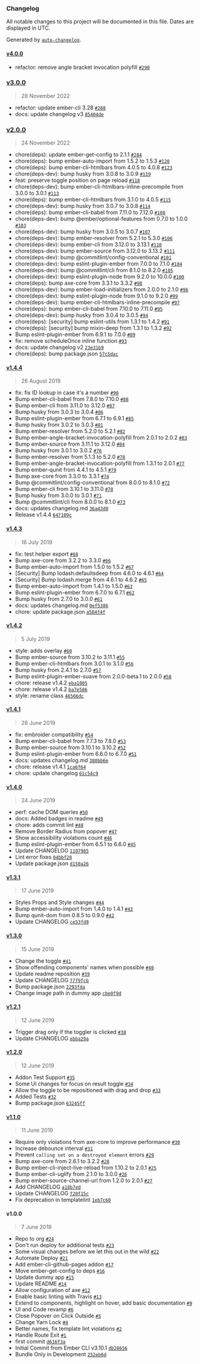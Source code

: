 ### Changelog

All notable changes to this project will be documented in this file. Dates are displayed in UTC.

Generated by [`auto-changelog`](https://github.com/CookPete/auto-changelog).

#### [v4.0.0](https://github.com/coyote-labs/ember-accessibility/compare/v3.0.0...v4.0.0)

- refactor: remove angle bracket invocation polyfill [`#290`](https://github.com/coyote-labs/ember-accessibility/pull/290)

### [v3.0.0](https://github.com/coyote-labs/ember-accessibility/compare/v2.0.0...v3.0.0)

> 28 November 2022

- refactor: update ember-cli 3.28 [`#288`](https://github.com/coyote-labs/ember-accessibility/pull/288)
- docs: update changelog v3 [`85404de`](https://github.com/coyote-labs/ember-accessibility/commit/85404dee3db7e23add2717fdbe21f9386e551685)

### [v2.0.0](https://github.com/coyote-labs/ember-accessibility/compare/v1.4.4...v2.0.0)

> 24 November 2022

- chore(deps): update ember-get-config to 2.1.1 [`#284`](https://github.com/coyote-labs/ember-accessibility/pull/284)
- chore(deps): bump ember-auto-import from 1.5.2 to 1.5.3 [`#120`](https://github.com/coyote-labs/ember-accessibility/pull/120)
- chore(deps): bump ember-cli-htmlbars from 4.0.5 to 4.0.8 [`#123`](https://github.com/coyote-labs/ember-accessibility/pull/123)
- chore(deps-dev): bump husky from 3.0.8 to 3.0.9 [`#119`](https://github.com/coyote-labs/ember-accessibility/pull/119)
- feat: preserve toggle position on page reload [`#118`](https://github.com/coyote-labs/ember-accessibility/pull/118)
- chore(deps-dev): bump ember-cli-htmlbars-inline-precompile from 3.0.0 to 3.0.1 [`#113`](https://github.com/coyote-labs/ember-accessibility/pull/113)
- chore(deps): bump ember-cli-htmlbars from 3.1.0 to 4.0.5 [`#115`](https://github.com/coyote-labs/ember-accessibility/pull/115)
- chore(deps-dev): bump husky from 3.0.7 to 3.0.8 [`#114`](https://github.com/coyote-labs/ember-accessibility/pull/114)
- chore(deps): bump ember-cli-babel from 7.11.0 to 7.12.0 [`#108`](https://github.com/coyote-labs/ember-accessibility/pull/108)
- chore(deps-dev): bump @ember/optional-features from 0.7.0 to 1.0.0 [`#103`](https://github.com/coyote-labs/ember-accessibility/pull/103)
- chore(deps-dev): bump husky from 3.0.5 to 3.0.7 [`#107`](https://github.com/coyote-labs/ember-accessibility/pull/107)
- chore(deps-dev): bump ember-resolver from 5.2.1 to 5.3.0 [`#106`](https://github.com/coyote-labs/ember-accessibility/pull/106)
- chore(deps-dev): bump ember-cli from 3.12.0 to 3.13.1 [`#110`](https://github.com/coyote-labs/ember-accessibility/pull/110)
- chore(deps-dev): bump ember-source from 3.12.0 to 3.13.2 [`#111`](https://github.com/coyote-labs/ember-accessibility/pull/111)
- chore(deps-dev): bump @commitlint/config-conventional [`#101`](https://github.com/coyote-labs/ember-accessibility/pull/101)
- chore(deps-dev): bump eslint-plugin-ember from 7.0.0 to 7.1.0 [`#104`](https://github.com/coyote-labs/ember-accessibility/pull/104)
- chore(deps-dev): bump @commitlint/cli from 8.1.0 to 8.2.0 [`#105`](https://github.com/coyote-labs/ember-accessibility/pull/105)
- chore(deps-dev): bump eslint-plugin-node from 9.2.0 to 10.0.0 [`#100`](https://github.com/coyote-labs/ember-accessibility/pull/100)
- chore(deps): bump axe-core from 3.3.1 to 3.3.2 [`#98`](https://github.com/coyote-labs/ember-accessibility/pull/98)
- chore(deps-dev): bump ember-load-initializers from 2.0.0 to 2.1.0 [`#96`](https://github.com/coyote-labs/ember-accessibility/pull/96)
- chore(deps-dev): bump eslint-plugin-node from 9.1.0 to 9.2.0 [`#99`](https://github.com/coyote-labs/ember-accessibility/pull/99)
- chore(deps-dev): bump ember-cli-htmlbars-inline-precompile [`#97`](https://github.com/coyote-labs/ember-accessibility/pull/97)
- chore(deps): bump ember-cli-babel from 7.10.0 to 7.11.0 [`#95`](https://github.com/coyote-labs/ember-accessibility/pull/95)
- chore(deps-dev): bump husky from 3.0.4 to 3.0.5 [`#94`](https://github.com/coyote-labs/ember-accessibility/pull/94)
- chore(deps): [security] bump eslint-utils from 1.3.1 to 1.4.2 [`#91`](https://github.com/coyote-labs/ember-accessibility/pull/91)
- chore(deps): [security] bump mixin-deep from 1.3.1 to 1.3.2 [`#92`](https://github.com/coyote-labs/ember-accessibility/pull/92)
- Bump eslint-plugin-ember from 6.9.1 to 7.0.0 [`#89`](https://github.com/coyote-labs/ember-accessibility/pull/89)
- fix: remove scheduleOnce inline function [`#93`](https://github.com/coyote-labs/ember-accessibility/pull/93)
- docs: update changelog v2 [`23e31b9`](https://github.com/coyote-labs/ember-accessibility/commit/23e31b987b1ec83a253b2b8304af30fa72764a12)
- chore(deps): bump package.json [`57c5dac`](https://github.com/coyote-labs/ember-accessibility/commit/57c5dac909053ea14a0aee466db7dbb8d3c0de9f)

#### [v1.4.4](https://github.com/coyote-labs/ember-accessibility/compare/v1.4.3...v1.4.4)

> 26 August 2019

- fix: fix ID lookup in case it's a number [`#90`](https://github.com/coyote-labs/ember-accessibility/pull/90)
- Bump ember-cli-babel from 7.8.0 to 7.10.0 [`#88`](https://github.com/coyote-labs/ember-accessibility/pull/88)
- Bump ember-cli from 3.11.0 to 3.12.0 [`#87`](https://github.com/coyote-labs/ember-accessibility/pull/87)
- Bump husky from 3.0.3 to 3.0.4 [`#86`](https://github.com/coyote-labs/ember-accessibility/pull/86)
- Bump eslint-plugin-ember from 6.7.1 to 6.9.1 [`#85`](https://github.com/coyote-labs/ember-accessibility/pull/85)
- Bump husky from 3.0.2 to 3.0.3 [`#81`](https://github.com/coyote-labs/ember-accessibility/pull/81)
- Bump ember-resolver from 5.2.0 to 5.2.1 [`#82`](https://github.com/coyote-labs/ember-accessibility/pull/82)
- Bump ember-angle-bracket-invocation-polyfill from 2.0.1 to 2.0.2 [`#83`](https://github.com/coyote-labs/ember-accessibility/pull/83)
- Bump ember-source from 3.11.1 to 3.12.0 [`#84`](https://github.com/coyote-labs/ember-accessibility/pull/84)
- Bump husky from 3.0.1 to 3.0.2 [`#76`](https://github.com/coyote-labs/ember-accessibility/pull/76)
- Bump ember-resolver from 5.1.3 to 5.2.0 [`#78`](https://github.com/coyote-labs/ember-accessibility/pull/78)
- Bump ember-angle-bracket-invocation-polyfill from 1.3.1 to 2.0.1 [`#77`](https://github.com/coyote-labs/ember-accessibility/pull/77)
- Bump ember-qunit from 4.4.1 to 4.5.1 [`#79`](https://github.com/coyote-labs/ember-accessibility/pull/79)
- Bump axe-core from 3.3.0 to 3.3.1 [`#74`](https://github.com/coyote-labs/ember-accessibility/pull/74)
- Bump @commitlint/config-conventional from 8.0.0 to 8.1.0 [`#72`](https://github.com/coyote-labs/ember-accessibility/pull/72)
- Bump ember-cli from 3.10.1 to 3.11.0 [`#70`](https://github.com/coyote-labs/ember-accessibility/pull/70)
- Bump husky from 3.0.0 to 3.0.1 [`#71`](https://github.com/coyote-labs/ember-accessibility/pull/71)
- Bump @commitlint/cli from 8.0.0 to 8.1.0 [`#73`](https://github.com/coyote-labs/ember-accessibility/pull/73)
- docs: updates changelog.md [`36a43d0`](https://github.com/coyote-labs/ember-accessibility/commit/36a43d03deb7c2e688265b755dfe0ebc2eed04de)
- Release v1.4.4 [`647109c`](https://github.com/coyote-labs/ember-accessibility/commit/647109cedc1f10ba1dca269996090efaf03d9a02)

#### [v1.4.3](https://github.com/coyote-labs/ember-accessibility/compare/v1.4.2...v1.4.3)

> 16 July 2019

- fix: test helper export [`#68`](https://github.com/coyote-labs/ember-accessibility/pull/68)
- Bump axe-core from 3.2.2 to 3.3.0 [`#66`](https://github.com/coyote-labs/ember-accessibility/pull/66)
- Bump ember-auto-import from 1.5.0 to 1.5.2 [`#67`](https://github.com/coyote-labs/ember-accessibility/pull/67)
- [Security] Bump lodash.defaultsdeep from 4.6.0 to 4.6.1 [`#64`](https://github.com/coyote-labs/ember-accessibility/pull/64)
- [Security] Bump lodash.merge from 4.6.1 to 4.6.2 [`#65`](https://github.com/coyote-labs/ember-accessibility/pull/65)
- Bump ember-auto-import from 1.4.1 to 1.5.0 [`#63`](https://github.com/coyote-labs/ember-accessibility/pull/63)
- Bump eslint-plugin-ember from 6.7.0 to 6.7.1 [`#62`](https://github.com/coyote-labs/ember-accessibility/pull/62)
- Bump husky from 2.7.0 to 3.0.0 [`#61`](https://github.com/coyote-labs/ember-accessibility/pull/61)
- docs: updates changelog.md [`0ef5386`](https://github.com/coyote-labs/ember-accessibility/commit/0ef5386265f287c813bf89ea04e1299a3f3bfc2a)
- chore: update package.json [`a584f4f`](https://github.com/coyote-labs/ember-accessibility/commit/a584f4f9ab6a01fe2d933119dafc14def9b0fb65)

#### [v1.4.2](https://github.com/coyote-labs/ember-accessibility/compare/v1.4.1...v1.4.2)

> 5 July 2019

- style: adds overlay [`#60`](https://github.com/coyote-labs/ember-accessibility/pull/60)
- Bump ember-source from 3.10.2 to 3.11.1 [`#55`](https://github.com/coyote-labs/ember-accessibility/pull/55)
- Bump ember-cli-htmlbars from 3.0.1 to 3.1.0 [`#56`](https://github.com/coyote-labs/ember-accessibility/pull/56)
- Bump husky from 2.4.1 to 2.7.0 [`#57`](https://github.com/coyote-labs/ember-accessibility/pull/57)
- Bump eslint-plugin-ember-suave from 2.0.0-beta.1 to 2.0.0 [`#58`](https://github.com/coyote-labs/ember-accessibility/pull/58)
- chore: release v1.4.2 [`eba1005`](https://github.com/coyote-labs/ember-accessibility/commit/eba100548e4abc5bead9dc17fce761780891abaf)
- chore: release v1.4.2 [`ba7e586`](https://github.com/coyote-labs/ember-accessibility/commit/ba7e586ad9c4af34b99551598423aad3106ac6af)
- style: rename class [`46566dc`](https://github.com/coyote-labs/ember-accessibility/commit/46566dcbc0d5782dfb1804a8d464060f9d7fbfe5)

#### [v1.4.1](https://github.com/coyote-labs/ember-accessibility/compare/v1.4.0...v1.4.1)

> 28 June 2019

- fix: embroider compatibility [`#54`](https://github.com/coyote-labs/ember-accessibility/pull/54)
- Bump ember-cli-babel from 7.7.3 to 7.8.0 [`#53`](https://github.com/coyote-labs/ember-accessibility/pull/53)
- Bump ember-source from 3.10.1 to 3.10.2 [`#52`](https://github.com/coyote-labs/ember-accessibility/pull/52)
- Bump eslint-plugin-ember from 6.6.0 to 6.7.0 [`#51`](https://github.com/coyote-labs/ember-accessibility/pull/51)
- docs: updates changelog.md [`380bb6e`](https://github.com/coyote-labs/ember-accessibility/commit/380bb6e3664a4ff3ab2df878fe37e5c01f6c592e)
- chore: release v1.4.1 [`1ca6f64`](https://github.com/coyote-labs/ember-accessibility/commit/1ca6f64617135780b11d55a5fb3ffb7b3b883d7b)
- chore: update changelog [`61c54c9`](https://github.com/coyote-labs/ember-accessibility/commit/61c54c9e9e80c109136296d329fe0704086601e1)

#### [v1.4.0](https://github.com/coyote-labs/ember-accessibility/compare/v1.3.1...v1.4.0)

> 24 June 2019

- perf: cache DOM queries [`#50`](https://github.com/coyote-labs/ember-accessibility/pull/50)
- docs: Added badges in readme [`#49`](https://github.com/coyote-labs/ember-accessibility/pull/49)
- chore: adds commit lint [`#48`](https://github.com/coyote-labs/ember-accessibility/pull/48)
- Remove Border Radius from popover [`#47`](https://github.com/coyote-labs/ember-accessibility/pull/47)
- Show accessibility violations count [`#46`](https://github.com/coyote-labs/ember-accessibility/pull/46)
- Bump eslint-plugin-ember from 6.5.1 to 6.6.0 [`#45`](https://github.com/coyote-labs/ember-accessibility/pull/45)
- Update CHANGELOG [`1107985`](https://github.com/coyote-labs/ember-accessibility/commit/110798579468a22c1e9c811eb7f7e67715b21548)
- Lint error fixes [`04bbf28`](https://github.com/coyote-labs/ember-accessibility/commit/04bbf281814f00b53039730f28e08e15b8f6a376)
- Update package.json [`d150a26`](https://github.com/coyote-labs/ember-accessibility/commit/d150a26c084720a9c7acceb917cd82370235a5f2)

#### [v1.3.1](https://github.com/coyote-labs/ember-accessibility/compare/v1.3.0...v1.3.1)

> 17 June 2019

- Styles Props and Style changes [`#44`](https://github.com/coyote-labs/ember-accessibility/pull/44)
- Bump ember-auto-import from 1.4.0 to 1.4.1 [`#43`](https://github.com/coyote-labs/ember-accessibility/pull/43)
- Bump qunit-dom from 0.8.5 to 0.9.0 [`#42`](https://github.com/coyote-labs/ember-accessibility/pull/42)
- Update CHANGELOG [`ce53fd9`](https://github.com/coyote-labs/ember-accessibility/commit/ce53fd9655cd7371e0cfdd6d7cd2500a1e29286e)

#### [v1.3.0](https://github.com/coyote-labs/ember-accessibility/compare/v1.2.1...v1.3.0)

> 15 June 2019

- Change the toggle [`#41`](https://github.com/coyote-labs/ember-accessibility/pull/41)
- Show offending components' names when possible [`#40`](https://github.com/coyote-labs/ember-accessibility/pull/40)
- Update readme reposition [`#39`](https://github.com/coyote-labs/ember-accessibility/pull/39)
- Update CHANGELOG [`77f9fcb`](https://github.com/coyote-labs/ember-accessibility/commit/77f9fcb7a9c3997ce9febcc370af422e3781f190)
- Bump package.json [`2293fda`](https://github.com/coyote-labs/ember-accessibility/commit/2293fdab704dc8e7fe4b65ee244ad70ed3c2a74e)
- Change image path in dummy app [`cbe0f9d`](https://github.com/coyote-labs/ember-accessibility/commit/cbe0f9d4f9e8919e693b4fc97d59ab1eeb70ba93)

#### [v1.2.1](https://github.com/coyote-labs/ember-accessibility/compare/v1.2.0...v1.2.1)

> 12 June 2019

- Trigger drag only if the toggler is clicked [`#38`](https://github.com/coyote-labs/ember-accessibility/pull/38)
- Update CHANGELOG [`ebba29a`](https://github.com/coyote-labs/ember-accessibility/commit/ebba29a921e86775f5fc8b12d01108a4219e84bd)

#### [v1.2.0](https://github.com/coyote-labs/ember-accessibility/compare/v1.1.0...v1.2.0)

> 12 June 2019

- Addon Test Support [`#35`](https://github.com/coyote-labs/ember-accessibility/pull/35)
- Some UI changes for focus on result toggle [`#34`](https://github.com/coyote-labs/ember-accessibility/pull/34)
- Allow the toggle to be repositioned with drag and drop [`#33`](https://github.com/coyote-labs/ember-accessibility/pull/33)
- Added Tests [`#32`](https://github.com/coyote-labs/ember-accessibility/pull/32)
- Bump package.json [`63245ff`](https://github.com/coyote-labs/ember-accessibility/commit/63245ffed73e86e2221b026127181199b0b6b957)

#### [v1.1.0](https://github.com/coyote-labs/ember-accessibility/compare/v1.0.0...v1.1.0)

> 11 June 2019

- Require only violations from axe-core to improve performance [`#30`](https://github.com/coyote-labs/ember-accessibility/pull/30)
- Increase debounce interval [`#31`](https://github.com/coyote-labs/ember-accessibility/pull/31)
- Prevent `calling set on a destroyed element` errors [`#29`](https://github.com/coyote-labs/ember-accessibility/pull/29)
- Bump axe-core from 2.6.1 to 3.2.2 [`#28`](https://github.com/coyote-labs/ember-accessibility/pull/28)
- Bump ember-cli-inject-live-reload from 1.10.2 to 2.0.1 [`#25`](https://github.com/coyote-labs/ember-accessibility/pull/25)
- Bump ember-cli-uglify from 2.1.0 to 3.0.0 [`#26`](https://github.com/coyote-labs/ember-accessibility/pull/26)
- Bump ember-source-channel-url from 1.2.0 to 2.0.1 [`#27`](https://github.com/coyote-labs/ember-accessibility/pull/27)
- Add CHANGELOG [`a18b7ed`](https://github.com/coyote-labs/ember-accessibility/commit/a18b7ed9bbf8464745a35cf303d23d2e773df13a)
- Update CHANGELOG [`f20f15c`](https://github.com/coyote-labs/ember-accessibility/commit/f20f15c78927e4fff60eaf57cc9d7bc12ea4c732)
- Fix deprecation in templatelint [`1eb7c60`](https://github.com/coyote-labs/ember-accessibility/commit/1eb7c603117aa8d62913defc3e8729d8ffbf668a)

#### v1.0.0

> 7 June 2019

- Repo to org [`#24`](https://github.com/coyote-labs/ember-accessibility/pull/24)
- Don't run deploy for additional tests [`#23`](https://github.com/coyote-labs/ember-accessibility/pull/23)
- Some visual changes before we let this out in the wild [`#22`](https://github.com/coyote-labs/ember-accessibility/pull/22)
- Automate Deploy [`#21`](https://github.com/coyote-labs/ember-accessibility/pull/21)
- Add ember-cli-github-pages addon [`#17`](https://github.com/coyote-labs/ember-accessibility/pull/17)
- Move ember-get-config to deps [`#16`](https://github.com/coyote-labs/ember-accessibility/pull/16)
- Update dummy app [`#15`](https://github.com/coyote-labs/ember-accessibility/pull/15)
- Update README [`#14`](https://github.com/coyote-labs/ember-accessibility/pull/14)
- Allow configuration of axe [`#12`](https://github.com/coyote-labs/ember-accessibility/pull/12)
- Enable basic linting with Travis [`#13`](https://github.com/coyote-labs/ember-accessibility/pull/13)
- Extend to components, highlight on hover, add basic documentation [`#9`](https://github.com/coyote-labs/ember-accessibility/pull/9)
- UI and Code revamp [`#6`](https://github.com/coyote-labs/ember-accessibility/pull/6)
- Close Popover on Click Outside [`#5`](https://github.com/coyote-labs/ember-accessibility/pull/5)
- Change Yarn Lock [`#4`](https://github.com/coyote-labs/ember-accessibility/pull/4)
- Better names, fix template lint violations [`#2`](https://github.com/coyote-labs/ember-accessibility/pull/2)
- Handle Route Exit [`#1`](https://github.com/coyote-labs/ember-accessibility/pull/1)
- first commit [`d616f3a`](https://github.com/coyote-labs/ember-accessibility/commit/d616f3a6e4c4b8e622cb367609f14705f07672bd)
- Initial Commit from Ember CLI v3.10.1 [`db28656`](https://github.com/coyote-labs/ember-accessibility/commit/db28656b457ac0972f5bcc285b14368c6165ac09)
- Bundle Only in Development [`252eb6d`](https://github.com/coyote-labs/ember-accessibility/commit/252eb6d8b1da678a3596135af55ca63095150cdd)
